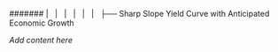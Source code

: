 ####### |   |   |   |   |   |   ├── Sharp Slope Yield Curve with Anticipated Economic Growth

*Add content here*